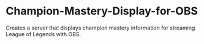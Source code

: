 # Champion-Mastery-Display-for-OBS
Creates a server that displays champion mastery information for streaming League of Legends with OBS.
